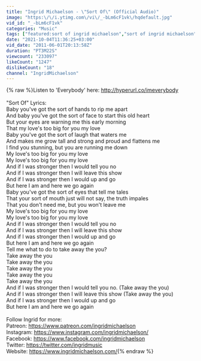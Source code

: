 ```yaml
---
title: "Ingrid Michaelson - \"Sort Of\" (Official Audio)"
image: "https:\/\/i.ytimg.com\/vi\/_-bLm6cF1vk\/hqdefault.jpg"
vid_id: "_-bLm6cF1vk"
categories: "Music"
tags: ["featured:sort of ingrid michaelson","sort of ingrid michaelson","sort of"]
date: "2021-10-04T11:36:25+03:00"
vid_date: "2011-06-01T20:13:58Z"
duration: "PT3M22S"
viewcount: "233097"
likeCount: "1247"
dislikeCount: "18"
channel: "IngridMichaelson"
---
```

{% raw %}Listen to 'Everybody' here: <a rel="nofollow" target="blank" href="http://hyperurl.co/imeverybody">http://hyperurl.co/imeverybody</a><br /><br />&quot;Sort Of&quot; Lyrics:<br />Baby you've got the sort of hands to rip me apart<br />And baby you've got the sort of face to start this old heart<br />But your eyes are warning me this early morning<br />That my love's too big for you my love<br />Baby you've got the sort of laugh that waters me<br />And makes me grow tall and strong and proud and flattens me<br />I find you stunning, but you are running me down<br />My love's too big for you my love<br />My love's too big for you my love<br />And if I was stronger then I would tell you no<br />And if I was stronger then I will leave this show<br />And if I was stronger then I would up and go<br />But here I am and here we go again<br />Baby you've got the sort of eyes that tell me tales<br />That your sort of mouth just will not say, the truth impales<br />That you don't need me, but you won't leave me<br />My love's too big for you my love<br />My love's too big for you my love<br />And if I was stronger then I would tell you no<br />And if I was stronger then I will leave this show<br />And if I was stronger then I would up and go<br />But here I am and here we go again<br />Tell me what to do to take away the you?<br />Take away the you<br />Take away the you<br />Take away the you<br />Take away the you<br />Take away the you<br />And if I was stronger then I would tell you no. (Take away the you)<br />And if I was stronger then I will leave this show (Take away the you)<br />And if I was stronger then I would up and go<br />But here I am and here we go again<br /><br />Follow Ingrid for more:<br />Patreon: <a rel="nofollow" target="blank" href="https://www.patreon.com/ingridmichaelson">https://www.patreon.com/ingridmichaelson</a><br />Instagram: <a rel="nofollow" target="blank" href="https://www.instagram.com/ingridmichaelson/">https://www.instagram.com/ingridmichaelson/</a><br />Facebook: <a rel="nofollow" target="blank" href="https://www.facebook.com/ingridmichaelson">https://www.facebook.com/ingridmichaelson</a><br />Twitter: <a rel="nofollow" target="blank" href="https://twitter.com/ingridmusic">https://twitter.com/ingridmusic</a><br />Website: <a rel="nofollow" target="blank" href="https://www.ingridmichaelson.com/">https://www.ingridmichaelson.com/</a>{% endraw %}
